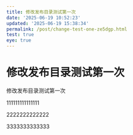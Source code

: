 ```yaml
---
title: 修改发布目录测试第一次
date: '2025-06-19 10:52:23'
updated: '2025-06-19 15:38:34'
permalink: /post/change-test-one-ze5dgp.html
test: true
eye: true
---
```




# 修改发布目录测试第一次

修改发布目录测试第一次

111111111111111

2222222222222

3333333333333

‍
